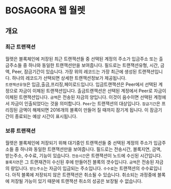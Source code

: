 # BOSAGORA 웹 월렛

## 개요

### 최근 트랜잭션

월렛은 블록체인에 저장된 최근 트랜잭션들 중 선택된 계정의 주소가 입금주소 또는 출금주소들 중 하나와 동일한 트랜잭션만을 보여줍니다. 필드로는 트랜잭션유형, 시간, 금액, Peer, 잠금기간이 있습니다.
가장 위의 레코드는 가장 최근에 생성된 트랜잭션입니다. 하나의 레코드가 선택되면 상세한 트랜잭션정보가 제공됩니다.  
`트랜잭션유형`은 입금,출금,프리징,페이로드입니다. 입금트랜잭션은 Peer에서 선택된 계정으로 자금이 이체된 트랜잭션입니다. 출금트랜잭션은 선택된 계정에서 Peer로 자금이 이체된 트랜잭션입니다. `금액`은 전송된 자금의 양입니다. 이것이 음수이면 선택된 계정에서 자금이 인출되었다는 것을 의미합니다. `Peer`는 트랜잭션의 대상입니다. `잠금기간`은 프리징된 금액이 해제되면 2016개의 블록이 만들어 질 때까지 잠기게 됩니다. 이 잠금기간이 종료되는 예상 시간이 표시됩니다.

### 보류 트랜잭션

월렛은 블록체인에 저장되기 위해 대기중인 트랜잭션들 중 선택된 계정의 주소가 입금주소들 중 하나와 동일한 트랜잭션만을 보여줍니다. 필드로는 전송시간, 블록지연, 금액, 받는주소, 수수료, 기능이 있습니다.
`전송시간`은 트랜잭션이 노드에 수신된 시간입니다. `블록지연`은 그 트랜재견이 수신된 후에 만들어진 블록의 갯수입니다. `금액`은 전송된 자금의 량입니다. `받는주소`는 자금이 입금되는 주소입니다. `수수료`는 트랜잭션의 수수료입니다. 아직 블록에 저장되지 않은 트랜잭션은 취소될 수 있습니다. 취소되는 과정중에 블록에 저장될 가능이 있기 때문에 트랜잭션 취소의 성공은 보장될 수 없습니다.
